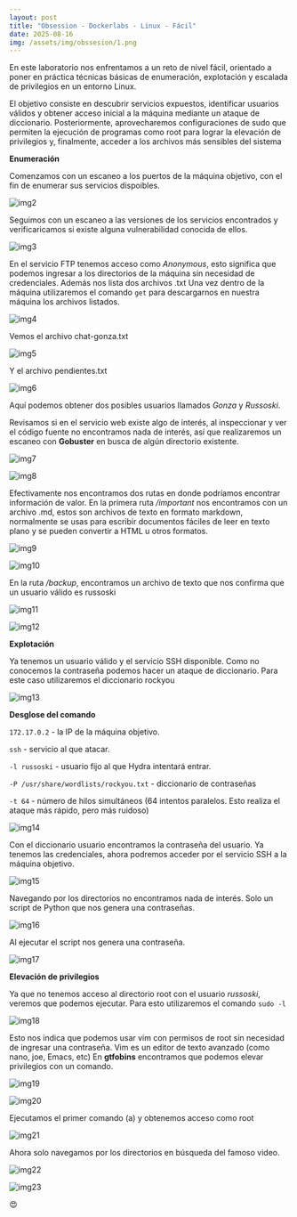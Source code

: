```yaml
---
layout: post
title: "Obsession - Dockerlabs - Linux - Fácil"
date: 2025-08-16
img: /assets/img/obssesion/1.png
---
```


En este laboratorio nos enfrentamos a un reto de nivel fácil, orientado a poner en práctica técnicas básicas de enumeración, explotación y escalada de privilegios en un entorno Linux.

El objetivo consiste en descubrir servicios expuestos, identificar usuarios válidos y obtener acceso inicial a la máquina mediante un ataque de diccionario. Posteriormente, aprovecharemos configuraciones de sudo que permiten la ejecución de programas como root para lograr la elevación de privilegios y, finalmente, acceder a los archivos más sensibles del sistema

**Enumeración** 

Comenzamos con un escaneo a los puertos de la máquina objetivo, con el fin de enumerar sus servicios dispoibles.

 ![img2](/secnotes/assets/img/obssesion/2.png)


Seguimos con un escaneo a las versiones de los servicios encontrados y verificaricamos si existe alguna vulnerabilidad conocida de ellos.

![img3](/secnotes/assets/img/obssesion/3.png)
 

En el servicio FTP tenemos acceso como _Anonymous_, esto significa que podemos ingresar a los directorios de la máquina sin necesidad de credenciales. Además nos lista dos archivos .txt 
Una vez dentro de la máquina utilizaremos el comando `get` para descargarnos en nuestra máquina los archivos listados.
 
![img4](/secnotes/assets/img/obssesion/4.png)


Vemos el archivo chat-gonza.txt 

![img5](/secnotes/assets/img/obssesion/5.png)
 
Y el archivo pendientes.txt

![img6](/secnotes/assets/img/obssesion/6.png)
 
Aquí podemos obtener dos posibles usuarios llamados _Gonza_  y _Russoski_.

Revisamos si en el servicio web existe algo de interés, al inspeccionar y ver el código fuente no encontramos nada de interés, así que realizaremos un escaneo con **Gobuster** en busca de algún directorio existente.
 
![img7](/secnotes/assets/img/obssesion/7.png)

![img8](/secnotes/assets/img/obssesion/8.png) 

Efectivamente nos encontramos dos rutas en donde podríamos encontrar información de valor.
En la primera ruta _/important_ nos encontramos con un archivo .md, estos son archivos de texto en formato markdown, normalmente se usas para escribir documentos fáciles de leer en texto plano y se pueden convertir a HTML u otros formatos.
 
![img9](/secnotes/assets/img/obssesion/9.png)

 ![img10](/secnotes/assets/img/obssesion/10.png)

 
En la ruta _/backup_, encontramos un archivo de texto que nos confirma que un usuario válido es russoski

![img11](/secnotes/assets/img/obssesion/11.png)

![img12](/secnotes/assets/img/obssesion/12.png) 

**Explotación**

Ya tenemos un usuario válido y el servicio SSH disponible. Como no conocemos la contraseña podemos hacer un ataque de diccionario. Para este caso utilizaremos el diccionario rockyou

![img13](/secnotes/assets/img/obssesion/13.png)

**Desglose del comando** 

`172.17.0.2` -  la IP de la máquina objetivo. 

`ssh` -  servicio al que atacar.

`-l russoski` - usuario fijo al que Hydra intentará entrar.

`-P /usr/share/wordlists/rockyou.txt` - diccionario de contraseñas 

`-t 64` - número de hilos simultáneos (64 intentos paralelos. Esto realiza el ataque más rápido, pero más ruidoso)

 ![img14](/secnotes/assets/img/obssesion/14.png)

Con el diccionario usuario encontramos la contraseña del usuario. 
Ya tenemos las credenciales, ahora podremos acceder por el servicio SSH a la máquina objetivo.

![img15](/secnotes/assets/img/obssesion/15.png)
 
Navegando por los directorios no encontramos nada de interés. Solo un script de Python que nos genera una contraseñas.

![img16](/secnotes/assets/img/obssesion/16.png)
 
Al ejecutar el script nos genera una contraseña.

![img17](/secnotes/assets/img/obssesion/17.png) 

**Elevación de privilegios**

Ya que no tenemos acceso al directorio root con el usuario _russoski_, veremos que podemos ejecutar. Para esto utilizaremos el comando `sudo -l`

![img18](/secnotes/assets/img/obssesion/18.png)
 
Esto nos indica que podemos usar vim con permisos de root sin necesidad de ingresar una contraseña.
Vim es un editor de texto avanzado (como nano, joe, Emacs, etc)
En **gtfobins** encontramos que podemos elevar privilegios con un comando. 

![img19](/secnotes/assets/img/obssesion/19.png) 

![img20](/secnotes/assets/img/obsession/20.png)

Ejecutamos el primer comando (a) y obtenemos acceso como root

![img21](/secnotes/assets/img/obssesion/21.png)
 
Ahora solo navegamos por los directorios en búsqueda del famoso video.

![img22](/secnotes/assets/img/obssesion/22.png)


![img23](/secnotes/assets/img/obssesion/23.png)

:heart_eyes:
 
 
 
